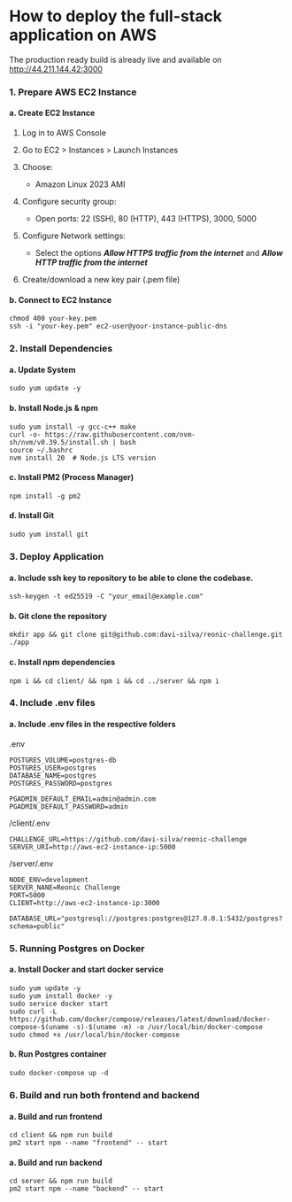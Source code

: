 # How to deploy the full-stack application on AWS

The production ready build is already live and available on http://44.211.144.42:3000

### 1. Prepare AWS EC2 Instance
#### a. Create EC2 Instance

1. Log in to AWS Console

2. Go to EC2 > Instances > Launch Instances

3. Choose:

    - Amazon Linux 2023 AMI


4. Configure security group:

    - Open ports: 22 (SSH), 80 (HTTP), 443 (HTTPS), 3000, 5000

5. Configure Network settings:

    - Select the options ***Allow HTTPS traffic from the internet*** and ***Allow HTTP traffic from the internet***

6. Create/download a new key pair (.pem file)

#### b. Connect to EC2 Instance

```
chmod 400 your-key.pem
ssh -i "your-key.pem" ec2-user@your-instance-public-dns
```

### 2. Install Dependencies
#### a. Update System

```
sudo yum update -y
```

#### b. Install Node.js & npm

```
sudo yum install -y gcc-c++ make
curl -o- https://raw.githubusercontent.com/nvm-sh/nvm/v0.39.5/install.sh | bash
source ~/.bashrc
nvm install 20  # Node.js LTS version
```

#### c. Install PM2 (Process Manager)
```
npm install -g pm2
```

#### d. Install Git
```
sudo yum install git
```

### 3. Deploy Application

#### a. Include ssh key to repository to be able to clone the codebase.
```
ssh-keygen -t ed25519 -C "your_email@example.com"
```

#### b. Git clone the repository
```
mkdir app && git clone git@github.com:davi-silva/reonic-challenge.git ./app
```

#### c. Install npm dependencies
```
npm i && cd client/ && npm i && cd ../server && npm i
```

### 4. Include .env files
#### a. Include .env files in the respective folders
.env
```
POSTGRES_VOLUME=postgres-db
POSTGRES_USER=postgres
DATABASE_NAME=postgres
POSTGRES_PASSWORD=postgres

PGADMIN_DEFAULT_EMAIL=admin@admin.com
PGADMIN_DEFAULT_PASSWORD=admin
```
/client/.env
```
CHALLENGE_URL=https://github.com/davi-silva/reonic-challenge
SERVER_URI=http://aws-ec2-instance-ip:5000
```
/server/.env
```
NODE_ENV=development
SERVER_NANE=Reonic Challenge
PORT=5000
CLIENT=http://aws-ec2-instance-ip:3000

DATABASE_URL="postgresql://postgres:postgres@127.0.0.1:5432/postgres?schema=public"
```

### 5. Running Postgres on Docker
#### a. Install Docker and start docker service
```
sudo yum update -y
sudo yum install docker -y
sudo service docker start
sudo curl -L https://github.com/docker/compose/releases/latest/download/docker-compose-$(uname -s)-$(uname -m) -o /usr/local/bin/docker-compose
sudo chmod +x /usr/local/bin/docker-compose
```

#### b. Run Postgres container
```
sudo docker-compose up -d
```

### 6. Build and run both frontend and backend
#### a. Build and run frontend
```
cd client && npm run build
pm2 start npm --name "frontend" -- start
```
#### a. Build and run backend
```
cd server && npm run build
pm2 start npm --name "backend" -- start
```